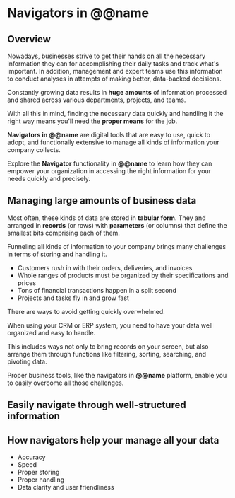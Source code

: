 # Navigators in @@name

## Overview

Nowadays, businesses strive to get their hands on all the necessary information they can for accomplishing their daily tasks and track what's important. 
In addition, management and expert teams use this information to conduct analyses in attempts of making better, data-backed decisions.  

Constantly growing data results in **huge amounts** of information processed and shared across various departments, projects, and teams.  

With all this in mind, finding the necessary data quickly and handling it the right way means you'll need the **proper means** for the job.  

**Navigators in @@name** are digital tools that are easy to use, quick to adopt, and functionally extensive to manage all kinds of information your company collects.  

Explore the **Navigator** functionality in **@@name** to learn how they can empower your organization in accessing the right information for your needs quickly and precisely.  

## Managing large amounts of business data

Most often, these kinds of data are stored in **tabular form**. 
They and arranged in **records** (or rows) with **parameters** (or columns) that define the smallest bits comprising each of them.  

Funneling all kinds of information to your company brings many challenges in terms of storing and handling it.  


* Customers rush in with their orders, deliveries, and invoices
* Whole ranges of products must be organized by their specifications and prices
* Tons of financial transactions happen in a split second
* Projects and tasks fly in and grow fast


There are ways to avoid getting quickly overwhelmed.  

When using your CRM or ERP system, you need to have your data well organized and easy to handle.  

This includes ways not only to bring records on your screen, but also arrange them through functions like filtering, sorting, searching, and pivoting data.  

Proper business tools, like the navigators in **@@name** platform, enable you to easily overcome all those challenges.  



## Easily navigate through well-structured information



## How navigators help your manage all your data






* Accuracy
* Speed
* Proper storing
* Proper handling
* Data clarity and user friendliness
